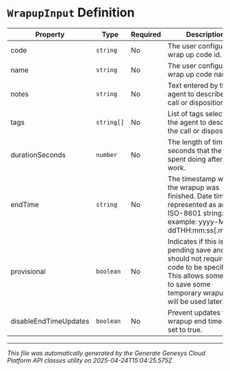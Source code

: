 # `WrapupInput` Definition

| Property | Type | Required | Description |
|----------|------|----------|-------------|
| code | `string` | No | The user configured wrap up code id. |
| name | `string` | No | The user configured wrap up code name. |
| notes | `string` | No | Text entered by the agent to describe the call or disposition. |
| tags | `string[]` | No | List of tags selected by the agent to describe the call or disposition. |
| durationSeconds | `number` | No | The length of time in seconds that the agent spent doing after call work. |
| endTime | `string` | No | The timestamp when the wrapup was finished. Date time is represented as an ISO-8601 string. For example: yyyy-MM-ddTHH:mm:ss[.mmm]Z |
| provisional | `boolean` | No | Indicates if this is a pending save and should not require a code to be specified.  This allows someone to save some temporary wrapup that will be used later. |
| disableEndTimeUpdates | `boolean` | No | Prevent updates to wrapup end time when set to true. |

---

*This file was automatically generated by the Generate Genesys Cloud Platform API classes utility on 2025-04-24T15:04:25.575Z*